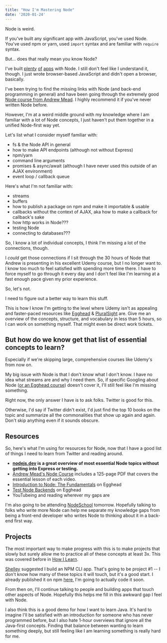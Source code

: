 ```yaml
---
title: "How I'm Mastering Node"
date: '2020-01-24'
---
```


Node is weird.

If you've built any significant app with JavaScript, you've used Node. You've used npm or yarn, used `import` syntax and are familiar with `require` syntax.

But... does that really mean you know Node? 

I've built [plenty](https://github.com/rmorabia/timeline) [of](https://github.com/rmorabia/highestscores) [apps](https://github.com/rmorabia/conway) with Node. I still don't feel like I understand it, though. I just wrote browser-based JavaScript and didn't open a browser, basically.

I've been trying to find the missing links with Node (and back-end programming in general) and have been going through the extremely good [Node course from Andrew Mead](https://www.udemy.com/course/the-complete-nodejs-developer-course-2/). I highly recommend it if you've never written Node before.

However, I'm at a weird middle ground with my knowledge where I am familiar with a lot of Node concepts, I just haven't put them together in a unified Node-first way yet.

Let's list what I consider myself familiar with:

- fs & the Node API in general
- how to make API endpoints (although not without Express)
- npm/yarn
- command line arguments
- promises & async/await (although I have never used this outside of an AJAX environment)
- event loop / callback queue

Here's what I'm not familiar with:

- streams
- buffers
- how to publish a package on npm and make it importable & usable
- callbacks without the context of AJAX, aka how to make a callback for callback's sake
- how http works in Node???
- testing Node
- connecting to databases???

So, I know a lot of individual concepts, I think I'm missing a lot of the connections, though.

I _could_ get those connections if I sit through the 30 hours of Node that Andrew is presenting in his excellent Udemy course, but I no longer want to. I know too much to feel satisfied with spending more time there. I have to force myself to go through it every day and I don't feel like I'm learning at a fast enough pace given my prior experience.

So, let's not.

I need to figure out a better way to learn this stuff.

This is how I know I'm getting to the level where Udemy isn't as appealing and faster-paced resources like [Egghead](https://egghead.io) & [PluralSight](https://pluralsight.com) are. Give me an overview of the concepts, structure, and vocabulary in less than 5 hours, so I can work on something myself. That might even be direct work tickets.

## But how do we know get that list of essential concepts to learn?

Especially if we're skipping large, comprehensive courses like Udemy's from now on.

My big issue with Node is that I don't know what I don't know. I have no idea what streams are and why I need them. So, if specific Googling about Node ([or an Egghead course](https://egghead.io/courses/introduction-to-node-the-fundamentals)) doesn't cover it, I'll still feel like I'm missing something.

Right now, the only answer I have is to ask folks. Twitter is good for this.

Otherwise, I'd say if Twitter didn't exist, I'd just find the top 10 books on the topic and summarize all the commonalities that show up again and again. Don't skip anything even if it sounds obscure.

## Resources

So, here's what I'm using for resources for Node, now that I have a good list of things I need to learn from Twitter and reading around.

- **[nodejs.dev](https://egghead.io/courses/introduction-to-node-the-fundamentals) is a great overview of most essential Node topics without getting into Express or testing.**
- [Andrew Mead's Node Course](https://www.udemy.com/course/the-complete-nodejs-developer-course-2/) includes a 125-page PDF that covers the essential lesson of each video.
- [Introduction to Node: The Fundamentals](https://egghead.io/courses/introduction-to-node-the-fundamentals) on Egghead
- [Test Node Backends](https://egghead.io/courses/test-node-js-backends) on Egghead
- YouTubeing and reading wherever my gaps are

I'm also going to be attending [NodeSchool](https://nodeschool.io) tomorrow. Hopefully talking to folks who write more Node can help me separate my knowledge gaps from being a front-end developer who writes Node to thinking about it in a back-end first way.

## Projects

The most important way to make progress with this is to make projects that slowly but surely allow me to practice all of these concepts at least 3x. This was covered before in [How I Learn](https://radhika.dev/how-i-learn/).

[Shelley](https://twitter.com/codebytere) suggested I build an NPM CLI app. That's going to be project #1 -- I don't know how many of these topics it will touch, but it's a good start. I already published it on npm [here](https://www.npmjs.com/package/rashee), I'm going to actually code it soon.

From then on, I'll continue talking to people and building apps that touch other aspects of Node. Hopefully this helps me fill in this awkward gap I feel with Node.

I also think this is a good demo for how I want to learn Java. It's hard to imagine I'll be satisfied with an introduction for someone who has never programmed before, but I also hate 1-hour overviews that ignore all the Java-first concepts. Finding that balance between wanting to learn something deeply, but still feeling like I am learning something is really hard for me.
